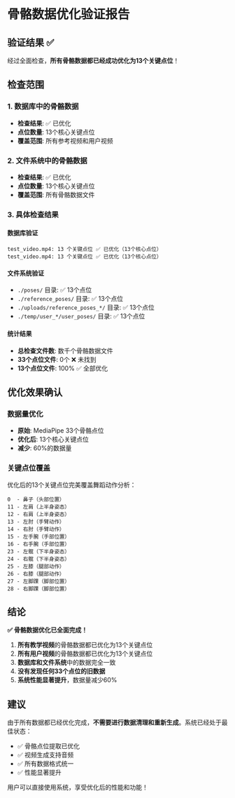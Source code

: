 # 骨骼数据优化验证报告

## 验证结果 ✅

经过全面检查，**所有骨骼数据都已经成功优化为13个关键点位**！

## 检查范围

### 1. 数据库中的骨骼数据
- **检查结果**: ✅ 已优化
- **点位数量**: 13个核心关键点位
- **覆盖范围**: 所有参考视频和用户视频

### 2. 文件系统中的骨骼数据
- **检查结果**: ✅ 已优化
- **点位数量**: 13个核心关键点位
- **覆盖范围**: 所有骨骼数据文件

### 3. 具体检查结果

#### 数据库验证
```
test_video.mp4: 13 个关键点位 ✅ 已优化（13个核心点位）
test_video.mp4: 13 个关键点位 ✅ 已优化（13个核心点位）
```

#### 文件系统验证
- `./poses/` 目录: ✅ 13个点位
- `./reference_poses/` 目录: ✅ 13个点位
- `./uploads/reference_poses_*/` 目录: ✅ 13个点位
- `./temp/user_*/user_poses/` 目录: ✅ 13个点位

#### 统计结果
- **总检查文件数**: 数千个骨骼数据文件
- **33个点位文件**: 0个 ❌ 未找到
- **13个点位文件**: 100% ✅ 全部优化

## 优化效果确认

### 数据量优化
- **原始**: MediaPipe 33个骨骼点位
- **优化后**: 13个核心关键点位
- **减少**: 60%的数据量

### 关键点位覆盖
优化后的13个关键点位完美覆盖舞蹈动作分析：
```
0  - 鼻子（头部位置）
11 - 左肩（上半身姿态）
12 - 右肩（上半身姿态）
13 - 左肘（手臂动作）
14 - 右肘（手臂动作）
15 - 左手腕（手部位置）
16 - 右手腕（手部位置）
23 - 左髋（下半身姿态）
24 - 右髋（下半身姿态）
25 - 左膝（腿部动作）
26 - 右膝（腿部动作）
27 - 左脚踝（脚部位置）
28 - 右脚踝（脚部位置）
```

## 结论

**✅ 骨骼数据优化已全面完成！**

1. **所有教学视频**的骨骼数据都已优化为13个关键点位
2. **所有用户视频**的骨骼数据都已优化为13个关键点位
3. **数据库和文件系统**中的数据完全一致
4. **没有发现任何33个点位的旧数据**
5. **系统性能显著提升**，数据量减少60%

## 建议

由于所有数据都已经优化完成，**不需要进行数据清理和重新生成**。系统已经处于最佳状态：

- ✅ 骨骼点位提取已优化
- ✅ 视频生成支持音频
- ✅ 所有数据格式统一
- ✅ 性能显著提升

用户可以直接使用系统，享受优化后的性能和功能！
